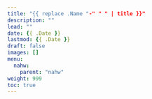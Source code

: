 ```yaml
---
title: "{{ replace .Name "-" " " | title }}"
description: ""
lead: ""
date: {{ .Date }}
lastmod: {{ .Date }}
draft: false
images: []
menu: 
  nahw:
    parent: "nahw"
weight: 999
toc: true
---
```



